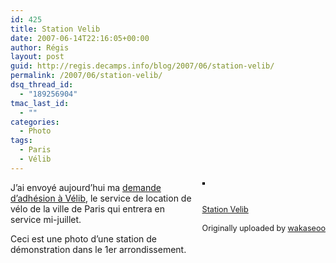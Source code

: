 ```yaml
---
id: 425
title: Station Velib
date: 2007-06-14T22:16:05+00:00
author: Régis
layout: post
guid: http://regis.decamps.info/blog/2007/06/station-velib/
permalink: /2007/06/station-velib/
dsq_thread_id:
  - "189256904"
tmac_last_id:
  - ""
categories:
  - Photo
tags:
  - Paris
  - Vélib
---
```

<div style="float: right; margin-left: 10px; margin-bottom: 10px;">
  <a href="http://www.flickr.com/photos/wakaseoo/549185481/" title="photo sharing"><img src="http://farm2.static.flickr.com/1302/549185481_70ab5af8e2_m.jpg" alt="" style="border: solid 2px #000000;" /></a><br /> <br /> <span style="font-size: 0.9em; margin-top: 0px;"><br /> <a href="http://www.flickr.com/photos/wakaseoo/549185481/">Station Velib</a><br /> <br /> Originally uploaded by <a href="http://www.flickr.com/people/wakaseoo/">wakaseoo</a><br /> </span>
</div>

J’ai envoyé aujourd’hui ma [demande d’adhésion à Vélib](http://www.velib.paris.fr/), le service de location de vélo de la ville de Paris qui entrera en service mi-juillet.

Ceci est une photo d’une station de démonstration dans le 1er arrondissement.
  
<br clear="all" />
